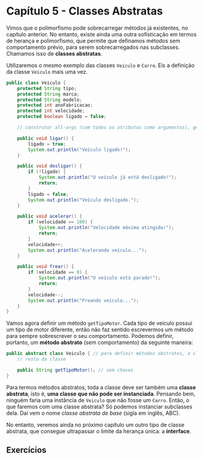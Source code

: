 # Capítulo 5 - Classes Abstratas

Vimos que o polimorfismo pode sobrecarregar métodos já existentes, no capítulo anterior. No entanto, existe ainda uma outra sofisticação em termos de herança e polimorfismo, que permite que definamos métodos sem comportamento prévio, para serem sobrecarregados nas subclasses. Chamamos isso de **classes abstratas**.

Utilizaremos o mesmo exemplo das classes `Veiculo` e `Carro`. Eis a definição da classe `Veiculo` mais uma vez.

```java
public class Veiculo {
    protected String tipo;
    protected String marca;
    protected String modelo;
    protected int anoFabricacao;
    protected int velocidade;
    protected boolean ligado = false;

    // construtor all-args (com todos os atributos como argumentos), getters e setters...

    public void ligar() {
        ligado = true;
        System.out.println("Veículo ligado!");
    }

    public void desligar() {
        if (!ligado) {
            System.out.println("O veículo já está desligado!");
            return;
        }
        ligado = false;
        System.out.println("Veículo desligado.");
    }

    public void acelerar() {
        if (velocidade == 100) {
            System.out.println("Velocidade máxima atingida!");
            return;
        }
        velocidade++;
        System.out.println("Acelerando veículo...");
    }

    public void frear() {
        if (velocidade == 0) {
            System.out.println("O veículo está parado!");
            return;
        }
        velocidade--;
        System.out.println("Freando veículo...");
    }
}
```

Vamos agora definir um método `getTipoMotor`. Cada tipo de veículo possui um tipo de motor diferente, então não faz sentido escrevermos um método para sempre sobrescrever o seu comportamento. Podemos definir, portanto, um **método abstrato** (sem comportamento) da seguinte maneira:

```java
public abstract class Veiculo { // para definir métodos abstratos, a classe também deve ser abstrata
    // resto da classe

    public String getTipoMotor(); // sem chaves
}
```

Para termos métodos abstratos, toda a classe deve ser também uma **classe abstrata**, isto é, **uma classe que não pode ser instanciada**. Pensando bem, ninguém faria uma instância de `Veiculo` que não fosse um `Carro`. Então, o que faremos com uma classe abstrata? Só podemos instanciar subclasses dela. Daí vem o nome *classe abstrata de base* (sigla em inglês, ABC).

No entanto, veremos ainda no próximo capítulo um outro tipo de classe abstrata, que consegue ultrapassar o limite da herança única: a **interface**.

## Exercícios